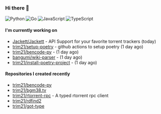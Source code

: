 ### Hi there 👋

![Python](https://img.shields.io/badge/python-3670A0?style=for-the-badge&logo=python&logoColor=ffdd54)
![Go](https://img.shields.io/badge/go-%2300ADD8.svg?style=for-the-badge&logo=go&logoColor=white)
![JavaScript](https://img.shields.io/badge/javascript-%23323330.svg?style=for-the-badge&logo=javascript&logoColor=%23F7DF1E)
![TypeScript](https://img.shields.io/badge/typescript-%23007ACC.svg?style=for-the-badge&logo=typescript&logoColor=white)

#### I'm currently working on

- [Jackett/Jackett](https://github.com/Jackett/Jackett) - API Support for your favorite torrent trackers (today)
- [trim21/setup-poetry](https://github.com/trim21/setup-poetry) - github actions to setup poetry (1 day ago)
- [trim21/bencode-py](https://github.com/trim21/bencode-py) -  (1 day ago)
- [bangumi/wiki-parser](https://github.com/bangumi/wiki-parser) -  (1 day ago)
- [trim21/install-poetry-project](https://github.com/trim21/install-poetry-project) -  (1 day ago)

#### Repositories I created recently

- [trim21/bencode-py](https://github.com/trim21/bencode-py)
- [trim21/bgm38.tv](https://github.com/trim21/bgm38.tv)
- [trim21/rtorrent-rpc](https://github.com/trim21/rtorrent-rpc) - A typed rtorrent rpc client
- [trim21/rdfind2](https://github.com/trim21/rdfind2)
- [trim21/got-type](https://github.com/trim21/got-type)
